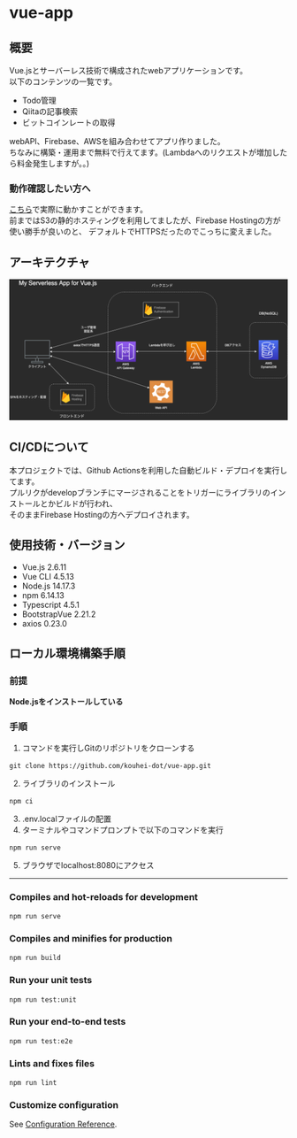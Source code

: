 # vue-app

## 概要
Vue.jsとサーバーレス技術で構成されたwebアプリケーションです。<br/>
以下のコンテンツの一覧です。

- Todo管理
- Qiitaの記事検索
- ビットコインレートの取得

webAPI、Firebase、AWSを組み合わせてアプリ作りました。<br/>
ちなみに構築・運用まで無料で行えてます。(Lambdaへのリクエストが増加したら料金発生しますが。。)

### 動作確認したい方へ
[こちら](https://fir-project-b00d3.web.app/)で実際に動かすことができます。<br/>
前まではS3の静的ホスティングを利用してましたが、Firebase Hostingの方が使い勝手が良いのと、
デフォルトでHTTPSだったのでこっちに変えました。

## アーキテクチャ
![インフラ設計](/doc/img/serverless_app_infra_design.drawio.png)

## CI/CDについて
本プロジェクトでは、Github Actionsを利用した自動ビルド・デプロイを実行してます。<br>
プルリクがdevelopブランチにマージされることをトリガーにライブラリのインストールとかビルドが行われ、<br>
そのままFirebase Hostingの方へデプロイされます。

## 使用技術・バージョン
- Vue.js 2.6.11
- Vue CLI 4.5.13
- Node.js 14.17.3
- npm 6.14.13
- Typescript 4.5.1
- BootstrapVue 2.21.2
- axios 0.23.0

## ローカル環境構築手順

### 前提
**Node.jsをインストールしている**

### 手順
1. コマンドを実行しGitのリポジトリをクローンする
```
git clone https://github.com/kouhei-dot/vue-app.git
```
2. ライブラリのインストール
```
npm ci
```
3. .env.localファイルの配置
4. ターミナルやコマンドプロンプトで以下のコマンドを実行
```
npm run serve
```
5. ブラウザでlocalhost:8080にアクセス

---------------------------------------

### Compiles and hot-reloads for development
```
npm run serve
```

### Compiles and minifies for production
```
npm run build
```

### Run your unit tests
```
npm run test:unit
```

### Run your end-to-end tests
```
npm run test:e2e
```

### Lints and fixes files
```
npm run lint
```

### Customize configuration
See [Configuration Reference](https://cli.vuejs.org/config/).

